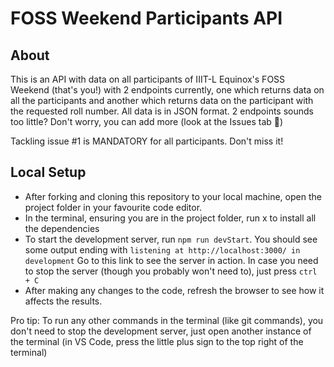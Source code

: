 # FOSS Weekend Participants API

## About
This is an API with data on all participants of IIIT-L Equinox's FOSS Weekend (that's you!) with 2 endpoints currently, one which returns data on all the participants and another which returns data on the participant with the requested roll number. All data is in JSON format. 2 endpoints sounds too little? Don't worry, you can add more (look at the Issues tab 👀)

Tackling issue #1 is MANDATORY for all participants. Don't miss it!

## Local Setup
- After forking and cloning this repository to your local machine, open the project folder in your favourite code editor. 
- In the terminal, ensuring you are in the project folder, run x to install all the dependencies
- To start the development server, run `npm run devStart`. You should see some output ending with `listening at http://localhost:3000/ in development` Go to this link to see the server in action. In case you need to stop the server (though you probably won't need to), just press `ctrl + C`
- After making any changes to the code, refresh the browser to see how it affects the results.

Pro tip: To run any other commands in the terminal (like git commands), you don't need to stop the development server, just open another instance of the terminal (in VS Code, press the little plus sign to the top right of the terminal)
